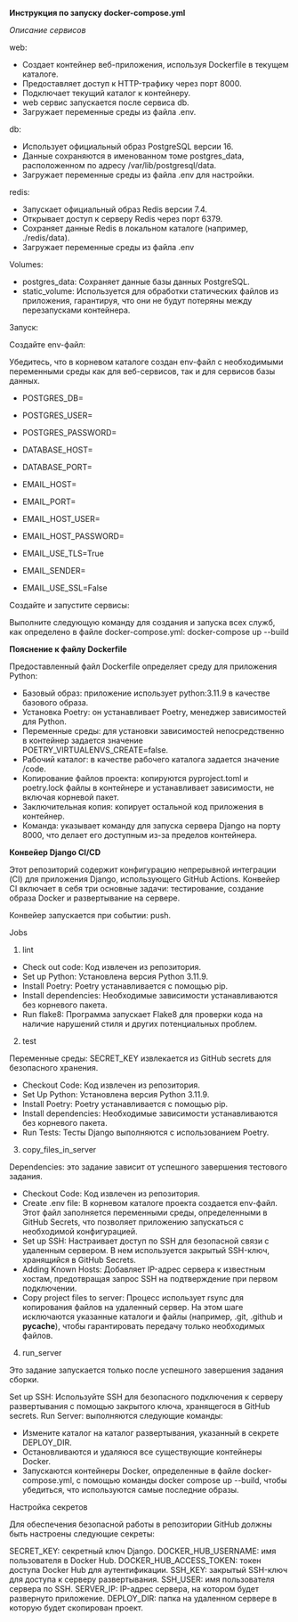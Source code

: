 **Инструкция по запуску docker-compose.yml**

*Описание сервисов*

web:
- Создает контейнер веб-приложения, используя Dockerfile в текущем каталоге.
- Предоставляет доступ к HTTP-трафику через порт 8000.
- Подключает текущий каталог к контейнеру.
- web сервис запускается после сервиса db.
- Загружает переменные среды из файла .env.

db:
- Использует официальный образ PostgreSQL версии 16.
- Данные сохраняются в именованном томе postgres_data, расположенном по адресу /var/lib/postgresql/data.
- Загружает переменные среды из файла .env для настройки.

redis:
- Запускает официальный образ Redis версии 7.4.
- Открывает доступ к серверу Redis через порт 6379.
- Сохраняет данные Redis в локальном каталоге (например, ./redis/data).
- Загружает переменные среды из файла .env

Volumes:
- postgres_data: Сохраняет данные базы данных PostgreSQL.
- static_volume: Используется для обработки статических файлов из приложения, гарантируя, что они не будут потеряны между перезапусками контейнера.

Запуск:

Создайте env-файл:

Убедитесь, что в корневом каталоге создан env-файл с необходимыми переменными среды как для веб-сервисов, так и для сервисов базы данных.

- POSTGRES_DB=
- POSTGRES_USER=
- POSTGRES_PASSWORD=
- DATABASE_HOST=
- DATABASE_PORT=

- EMAIL_HOST=
- EMAIL_PORT=
- EMAIL_HOST_USER=
- EMAIL_HOST_PASSWORD=
- EMAIL_USE_TLS=True
- EMAIL_SENDER=
- EMAIL_USE_SSL=False

Создайте и запустите сервисы:

Выполните следующую команду для создания и запуска всех служб, как определено в файле docker-compose.yml:
docker-compose up --build


**Пояснение к файлу Dockerfile**

Предоставленный файл Dockerfile определяет среду для приложения Python:

- Базовый образ: приложение использует python:3.11.9 в качестве базового образа.
- Установка Poetry: он устанавливает Poetry, менеджер зависимостей для Python.
- Переменные среды: для установки зависимостей непосредственно в контейнер задается значение POETRY_VIRTUALENVS_CREATE=false.
- Рабочий каталог: в качестве рабочего каталога задается значение /code.
- Копирование файлов проекта: копируются pyproject.toml и poetry.lock файлы в контейнере и устанавливает зависимости, не включая корневой пакет.
- Заключительная копия: копирует остальной код приложения в контейнер.
- Команда: указывает команду для запуска сервера Django на порту 8000, что делает его доступным из-за пределов контейнера.


**Конвейер Django CI/CD**

Этот репозиторий содержит конфигурацию непрерывной интеграции (CI) для приложения Django, использующего GitHub Actions. Конвейер CI включает в себя три основные задачи: тестирование, создание образа Docker и развертывание на сервере.

Конвейер запускается при событии: push.

Jobs

1. lint

- Check out code: Код извлечен из репозитория.
- Set up Python: Установлена версия Python 3.11.9.
- Install Poetry: Poetry устанавливается с помощью pip.
- Install dependencies: Необходимые зависимости устанавливаются без корневого пакета.
- Run flake8: Программа запускает Flake8 для проверки кода на наличие нарушений стиля и других потенциальных проблем.

2. test

Переменные среды: SECRET_KEY извлекается из GitHub secrets для безопасного хранения.

- Checkout Code: Код извлечен из репозитория.
- Set Up Python: Установлена версия Python 3.11.9.
- Install Poetry: Poetry устанавливается с помощью pip.
- Install dependencies: Необходимые зависимости устанавливаются без корневого пакета.
- Run Tests: Тесты Django выполняются с использованием Poetry.

3. copy_files_in_server

Dependencies: это задание зависит от успешного завершения тестового задания.

- Checkout Code: Код извлечен из репозитория.
- Create .env file: В корневом каталоге проекта создается env-файл. Этот файл заполняется переменными среды, определенными в GitHub Secrets, что позволяет приложению запускаться с необходимой конфигурацией.
- Set up SSH: Настраивает доступ по SSH для безопасной связи с удаленным сервером. В нем используется закрытый SSH-ключ, хранящийся в GitHub Secrets.
- Adding Known Hosts: Добавляет IP-адрес сервера к известным хостам, предотвращая запрос SSH на подтверждение при первом подключении.
- Copy project files to server: Процесс использует rsync для копирования файлов на удаленный сервер. На этом шаге исключаются указанные каталоги и файлы (например, .git, .github и __pycache__), чтобы гарантировать передачу только необходимых файлов.

4. run_server

Это задание запускается только после успешного завершения задания сборки.

Set up SSH: Используйте SSH для безопасного подключения к серверу развертывания с помощью закрытого ключа, хранящегося в GitHub secrets.
Run Server: выполняются следующие команды:
- Измените каталог на каталог развертывания, указанный в секрете DEPLOY_DIR.
- Остановливаются и удаляюся все существующие контейнеры Docker.
- Запускаются контейнеры Docker, определенные в файле docker-compose.yml, с помощью команды docker compose up --build, чтобы убедиться, что используются самые последние образы.

Настройка секретов

Для обеспечения безопасной работы в репозитории GitHub должны быть настроены следующие секреты:

SECRET_KEY: секретный ключ Django.
DOCKER_HUB_USERNAME: имя пользователя в Docker Hub.
DOCKER_HUB_ACCESS_TOKEN: токен доступа Docker Hub для аутентификации.
SSH_KEY: закрытый SSH-ключ для доступа к серверу развертывания.
SSH_USER: имя пользователя сервера по SSH.
SERVER_IP: IP-адрес сервера, на котором будет развернуто приложение.
DEPLOY_DIR: папка на удаленном сервере в которую будет скопирован проект.